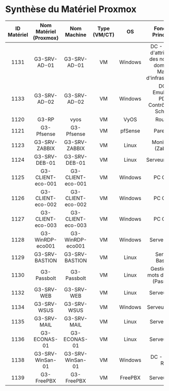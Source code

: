 # Synthèse du Matériel Proxmox

|       ID Matériel      |       Nom Matériel (Proxmox)    | Nom Machine  | Type (VM/CT) | OS  | Fonction Principale | Carte Réseau (vmbr) | IP/CIDR | Disques (Nb) | Taille Disque (Go) | Libre (Go) | Libre (%) | RAM Totale (Go) | RAM Utilisée (%) |
|:-:|:-:|:-:|:-:|:-:|:-:|:-:|:-:|:-:|:-:|:-:|:-:|:-:|:-:|
| 1131 | G3-SRV-AD-01 | G3-SRV-AD-01 | VM           | Windows  | DC - Maître d'attribution des noms de domaine, Maître d'infrastructure | vmbr7 | 10.10.7.254/16 | 1 | 32  | 9,95  | 31,8 |  4  |   60,01 |
| 1133 | G3-SRV-AD-02 | G3-SRV-AD-02 | VM           | Windows  | DC - Emulateur PDC, Contrôleur de Schéma  | vmbr7              | 10.10.7.253/16   | 1 | 32 | -          | -         | 4              | 82,78 |
| 1120 | G3-RP | vyos | VM | VyOS     | Routeur | -                  | -                 | 1            | 5 | -          | 2      | 0             | -                |
| 1121 | G3-Pfsense | G3-Pfsense | VM           | pfSense  | Pare-feu | vmbr7 | 10.10.255.254/16 | 1   | 40 | 34,70 | 94  |   2  |  12,86    |
| 1123 | G3-SRV-ZABBIX | G3-SRV-ZABBIX | VM           | Linux    | Monitoring (Zabbix)  | vmbr7 | 10.10.7.241/16   | 1  | 32     | -  | -         | 8        | 93,66   |
| 1124 | G3-SRV-DEB-01          | G3-SRV-DEB-01       | VM           | Linux    | Serveur Debian  | vmbr7 | 10.10.7.252/16   | 1 | 32 |    |     | 2  |    89,99    |
| 1125 | G3-CLIENT-eco-001      | G3-CLIENT-eco-001   | VM           | Windows  | PC Client | vmbr7 | 10.10.7.251/16   | 2   | 50+10 | -  | -    | 2  | 57,53     |
| 1126 | G3-CLIENT-eco-002      | G3-CLIENT-eco-002   | VM  | Windows  | PC Client   | vmbr1   | 10.10.7.250/16   | 1   | 50    |    | -    | 2   | 71,72    |
| 1127 | G3-CLIENT-eco-003    | G3-CLIENT-eco-003   | VM  | Windows  | PC Client  | vmbr1  | 10.10.7.249/16   | 1    | 50   | -          | -         |  2  | 71,11   |
| 1128 | G3-WinRDP-eco001   | G3-WinRDP-eco001  | VM   | Windows  | Serveur RDP  | vmbr7  | 10.10.7.247/16   | 1 | 40 | -    | -  | 4  | 71,76 |
| 1129 | G3-SRV-BASTION | G3-SRV-BASTION      | VM        | Linux    | Serveur Bastion | vmbr7  | 10.12.7.154/16   | 1  | 40   | -          | -         | 2 | 63,98  |
| 1130 | G3-Passbolt | G3-Passbolt         | VM           | Linux    | Gestion des mots de passe (Passbolt)  | vmbr7  | 10.10.7.220/16   | 1  | 32  | -    | - | 4 | 86,16  |
| 1132 | G3-SRV-WEB  | G3-SRV-WEB          | VM           | Linux    | Serveur Web  | vmbr7 | 10.12.7.125/16   | 1 | 25 | | -         |  4  | 28,06 |
| 1134 | G3-SRV-WSUS | G3-SRV-WSUS         | VM           | Windows  | Serveur WSUS | vmbr7   | 10.10.7.246/16   | 1 | 32 |  | | 4 | 65,52 |
| 1135 | G3-SRV-MAIL | G3-SRV-MAIL         | VM           | Linux    | Serveur Mail  | vmbr7 | 10.12.7.150/16   | 1  | 20 |  | | 4  | 48,43 |
| 1136 | G3-ECONAS-01           | G3-ECONAS-01        | VM           | Linux    | Serveur NAS | vmbr7 | 10.10.7.240/16   | 2  | 30+20  |  | -         | 4 | 33,70 |
| 1138 | G3-SRV-WinSan-01       | G3-SRV-WinSan-01    | VM           | Windows  | DC - Maître RID | vmbr7 | 10.10.7.230/16   | 3 | 30+10+10  |  |    | 4 | 57,82 |
| 1139 | G3-FreePBX             | G3-FreePBX          | VM           | FreePBX  | Serveur VoIP | vmbr7 | 10.10.0.1/16     | 1  | 32   |  |  | 2 | 81,93 |
